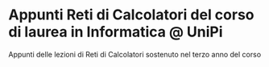 # Appunti Reti di Calcolatori del corso di laurea in Informatica @ UniPi
Appunti delle lezioni di Reti di Calcolatori sostenuto nel terzo anno del corso 